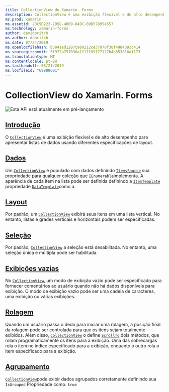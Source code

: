 ```yaml
---
title: CollectionView do Xamarin. Forms
description: CollectionView é uma exibição flexível e de alto desempenho para apresentar listas de dados usando diferentes especificações de layout.
ms.prod: xamarin
ms.assetid: 2BC9B223-2D5C-4B09-849C-B9D578954557
ms.technology: xamarin-forms
author: davidbritch
ms.author: dabritch
ms.date: 07/24/2019
ms.openlocfilehash: b3841ed1287c980212ce37078f38f4984393c414
ms.sourcegitcommit: 5f972a757030a1f17f99177127b4b853816a1173
ms.translationtype: MT
ms.contentlocale: pt-BR
ms.lasthandoff: 08/21/2019
ms.locfileid: "69888601"
---
```

# <a name="xamarinforms-collectionview"></a>CollectionView do Xamarin. Forms

![](~/media/shared/preview.png "Esta API está atualmente em pré-lançamento")

## <a name="introductionintroductionmd"></a>[Introdução](introduction.md)

O [`CollectionView`](xref:Xamarin.Forms.CollectionView) é uma exibição flexível e de alto desempenho para apresentar listas de dados usando diferentes especificações de layout.

## <a name="datapopulate-datamd"></a>[Dados](populate-data.md)

Um [`CollectionView`](xref:Xamarin.Forms.CollectionView) é populado com dados definindo [`ItemsSource`](xref:Xamarin.Forms.ItemsView.ItemsSource) sua propriedade para qualquer coleção que `IEnumerable`implementa. A aparência de cada item na lista pode ser definida definindo a [`ItemTemplate`](xref:Xamarin.Forms.ItemsView.ItemTemplate) propriedade [`DataTemplate`](xref:Xamarin.Forms.DataTemplate)como a.

## <a name="layoutlayoutmd"></a>[Layout](layout.md)

Por padrão, um [`CollectionView`](xref:Xamarin.Forms.CollectionView) exibirá seus itens em uma lista vertical. No entanto, listas e grades verticais e horizontais podem ser especificadas.

## <a name="selectionselectionmd"></a>[Seleção](selection.md)

Por padrão, [`CollectionView`](xref:Xamarin.Forms.CollectionView) a seleção está desabilitada. No entanto, uma seleção única e múltipla pode ser habilitada.

## <a name="empty-viewsemptyviewmd"></a>[Exibições vazias](emptyview.md)

No [`CollectionView`](xref:Xamarin.Forms.CollectionView), um modo de exibição vazio pode ser especificado para fornecer comentários ao usuário quando não há dados disponíveis para exibição. O modo de exibição vazio pode ser uma cadeia de caracteres, uma exibição ou várias exibições.

## <a name="scrollingscrollingmd"></a>[Rolagem](scrolling.md)

Quando um usuário passa o dedo para iniciar uma rolagem, a posição final da rolagem pode ser controlada para que os itens sejam totalmente exibidos. Além disso, [`CollectionView`](xref:Xamarin.Forms.CollectionView) o define [`ScrollTo`](xref:Xamarin.Forms.ItemsView.ScrollTo*) dois métodos, que rolam programaticamente os itens para a exibição. Uma das sobrecargas rola o item no índice especificado para a exibição, enquanto o outro rola o item especificado para a exibição.

## <a name="groupinggroupingmd"></a>[Agrupamento](grouping.md)

[`CollectionView`](xref:Xamarin.Forms.CollectionView)pode exibir dados agrupados corretamente definindo sua `IsGrouped` Propriedade como. `true`
